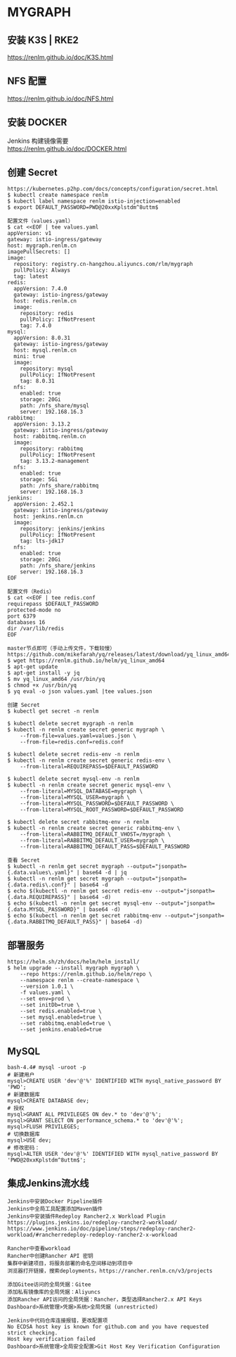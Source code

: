 # MYGRAPH

## 安装 K3S | RKE2
<a href="https://renlm.github.io/doc/K3S.html" target="_blank">https://<span></span>renlm.github.io/doc/K3S.html</a>  

## NFS 配置  
<a href="https://renlm.github.io/doc/NFS.html" target="_blank">https://<span></span>renlm.github.io/doc/NFS.html</a>  

## 安装 DOCKER  
Jenkins 构建镜像需要  
<a href="https://renlm.github.io/doc/DOCKER.html" target="_blank">https://<span></span>renlm.github.io/doc/DOCKER.html</a>  

## 创建 Secret
	https://kubernetes.p2hp.com/docs/concepts/configuration/secret.html
	$ kubectl create namespace renlm
	$ kubectl label namespace renlm istio-injection=enabled
	$ export DEFAULT_PASSWORD=PWD@20xxKplstdm^8uttm$
	
```
配置文件（values.yaml）
$ cat <<EOF | tee values.yaml
appVersion: v1
gateway: istio-ingress/gateway
host: mygraph.renlm.cn
imagePullSecrets: []
image:
  repository: registry.cn-hangzhou.aliyuncs.com/rlm/mygraph
  pullPolicy: Always
  tag: latest
redis:
  appVersion: 7.4.0
  gateway: istio-ingress/gateway
  host: redis.renlm.cn
  image:
    repository: redis
    pullPolicy: IfNotPresent
    tag: 7.4.0
mysql:
  appVersion: 8.0.31
  gateway: istio-ingress/gateway
  host: mysql.renlm.cn
  mini: true
  image:
    repository: mysql
    pullPolicy: IfNotPresent
    tag: 8.0.31
  nfs:
    enabled: true
    storage: 20Gi
    path: /nfs_share/mysql
    server: 192.168.16.3
rabbitmq:
  appVersion: 3.13.2
  gateway: istio-ingress/gateway
  host: rabbitmq.renlm.cn
  image:
    repository: rabbitmq
    pullPolicy: IfNotPresent
    tag: 3.13.2-management
  nfs:
    enabled: true
    storage: 5Gi
    path: /nfs_share/rabbitmq
    server: 192.168.16.3
jenkins:
  appVersion: 2.452.1
  gateway: istio-ingress/gateway
  host: jenkins.renlm.cn
  image:
    repository: jenkins/jenkins
    pullPolicy: IfNotPresent
    tag: lts-jdk17
  nfs:
    enabled: true
    storage: 20Gi
    path: /nfs_share/jenkins
    server: 192.168.16.3
EOF

配置文件（Redis）
$ cat <<EOF | tee redis.conf
requirepass $DEFAULT_PASSWORD
protected-mode no
port 6379
databases 16
dir /var/lib/redis
EOF
```

	master节点即可（手动上传文件，下载较慢）
	https://github.com/mikefarah/yq/releases/latest/download/yq_linux_amd64
	$ wget https://renlm.github.io/helm/yq_linux_amd64
	$ apt-get update
	$ apt-get install -y jq
	$ mv yq_linux_amd64 /usr/bin/yq
	$ chmod +x /usr/bin/yq
	$ yq eval -o json values.yaml |tee values.json
	
	创建 Secret
	$ kubectl get secret -n renlm
	
	$ kubectl delete secret mygraph -n renlm
	$ kubectl -n renlm create secret generic mygraph \
        --from-file=values.yaml=values.json \
        --from-file=redis.conf=redis.conf
        
    $ kubectl delete secret redis-env -n renlm
	$ kubectl -n renlm create secret generic redis-env \
        --from-literal=REQUIREPASS=$DEFAULT_PASSWORD
    
	$ kubectl delete secret mysql-env -n renlm
	$ kubectl -n renlm create secret generic mysql-env \
        --from-literal=MYSQL_DATABASE=mygraph \
        --from-literal=MYSQL_USER=mygraph \
        --from-literal=MYSQL_PASSWORD=$DEFAULT_PASSWORD \
        --from-literal=MYSQL_ROOT_PASSWORD=$DEFAULT_PASSWORD
        
	$ kubectl delete secret rabbitmq-env -n renlm
	$ kubectl -n renlm create secret generic rabbitmq-env \
        --from-literal=RABBITMQ_DEFAULT_VHOST=/mygraph \
        --from-literal=RABBITMQ_DEFAULT_USER=mygraph \
        --from-literal=RABBITMQ_DEFAULT_PASS=$DEFAULT_PASSWORD
        
    查看 Secret
    $ kubectl -n renlm get secret mygraph --output="jsonpath={.data.values\.yaml}" | base64 -d | jq
    $ kubectl -n renlm get secret mygraph --output="jsonpath={.data.redis\.conf}" | base64 -d
    $ echo $(kubectl -n renlm get secret redis-env --output="jsonpath={.data.REQUIREPASS}" | base64 -d)
    $ echo $(kubectl -n renlm get secret mysql-env --output="jsonpath={.data.MYSQL_PASSWORD}" | base64 -d)
    $ echo $(kubectl -n renlm get secret rabbitmq-env --output="jsonpath={.data.RABBITMQ_DEFAULT_PASS}" | base64 -d)
	  	
## 部署服务
	https://helm.sh/zh/docs/helm/helm_install/
	$ helm upgrade --install mygraph mygraph \
        --repo https://renlm.github.io/helm/repo \
        --namespace renlm --create-namespace \
        --version 1.0.1 \
        -f values.yaml \
        --set env=prod \
        --set initDb=true \
        --set redis.enabled=true \
        --set mysql.enabled=true \
        --set rabbitmq.enabled=true \
        --set jenkins.enabled=true

## MySQL
```
bash-4.4# mysql -uroot -p
# 新建用户
mysql>CREATE USER 'dev'@'%' IDENTIFIED WITH mysql_native_password BY 'PWD';
# 新建数据库
mysql>CREATE DATABASE dev;
# 授权
mysql>GRANT ALL PRIVILEGES ON dev.* to 'dev'@'%';
mysql>GRANT SELECT ON performance_schema.* to 'dev'@'%';
mysql>FLUSH PRIVILEGES;
# 切换数据库
mysql>USE dev;
# 修改密码：
mysql>ALTER USER 'dev'@'%' IDENTIFIED WITH mysql_native_password BY 'PWD@20xxKplstdm^8uttm$';
```

## 集成Jenkins流水线
	Jenkins中安装Docker Pipeline插件
	Jenkins中全局工具配置添加Maven插件
	Jenkins中安装插件Redeploy Rancher2.x Workload Plugin
	https://plugins.jenkins.io/redeploy-rancher2-workload/
	https://www.jenkins.io/doc/pipeline/steps/redeploy-rancher2-workload/#rancherredeploy-redeploy-rancher2-x-workload
	
	Rancher中查看workload
	Rancher中创建Rancher API 密钥
	集群中新建项目，将服务部署的命名空间移动到项目中
	浏览器打开链接，搜索deployments，https://rancher.renlm.cn/v3/projects
	
	添加Gitee访问的全局凭据：Gitee
	添加私有镜像库的全局凭据：Aliyuncs
	添加Rancher API访问的全局凭据：Rancher，类型选择Rancher2.x API Keys
	Dashboard>系统管理>凭据>系统>全局凭据 (unrestricted)

	Jenkins中代码仓库连接报错，更改配置项
	No ECDSA host key is known for github.com and you have requested strict checking.
	Host key verification failed
	Dashboard>系统管理>全局安全配置>Git Host Key Verification Configuration
